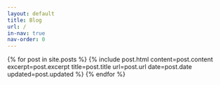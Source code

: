 ```yaml
---
layout: default
title: Blog
url: /
in-nav: true
nav-order: 0
---
```

{% for post in site.posts %}
  {% include post.html content=post.content excerpt=post.excerpt title=post.title url=post.url date=post.date updated=post.updated %}
{% endfor %}
